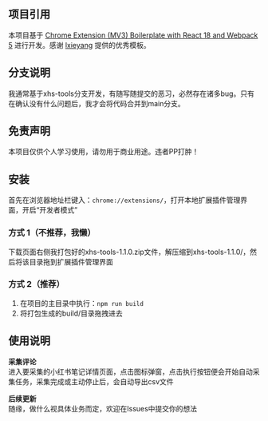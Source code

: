 ## 项目引用
本项目基于 [Chrome Extension (MV3) Boilerplate with React 18 and Webpack 5](https://github.com/lxieyang/chrome-extension-boilerplate-react) 进行开发。感谢 [lxieyang](https://github.com/lxieyang) 提供的优秀模板。

## 分支说明
我通常基于xhs-tools分支开发，有随写随提交的恶习，必然存在诸多bug。只有在确认没有什么问题后，我才会将代码合并到main分支。

## 免责声明
本项目仅供个人学习使用，请勿用于商业用途。违者PP打肿！

## 安装
首先在浏览器地址栏键入：`chrome://extensions/`，打开本地扩展插件管理界面，开启“开发者模式”
### 方式 1（不推荐，我懒）
下载页面右侧我打包好的xhs-tools-1.1.0.zip文件，解压缩到xhs-tools-1.1.0/，然后将该目录拖到扩展插件管理界面
### 方式 2（推荐）
1. 在项目的主目录中执行：`npm run build`
3. 将打包生成的build/目录拖拽进去

## 使用说明
**采集评论** <br/>
进入要采集的小红书笔记详情页面，点击图标弹窗，点击执行按钮便会开始自动采集任务，采集完成或主动停止后，会自动导出csv文件

**后续更新**<br/>
随缘，做什么视具体业务而定，欢迎在Issues中提交你的想法
